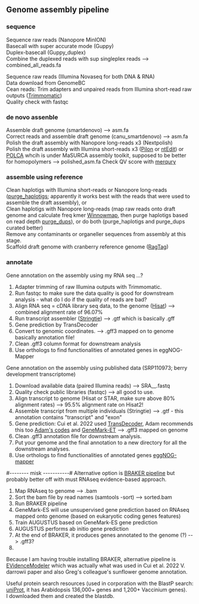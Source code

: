 ## Genome assembly pipeline 

### sequence ###
Sequence raw reads (Nanopore MinION) \
Basecall with super accurate mode (Guppy) \
Duplex-basecall (Guppy_duplex) \
Combine the duplexed reads with sup singleplex reads --> combined_all_reads.fa

Sequence raw reads (Illumina Novaseq for both DNA & RNA) \
Data download from GenomeBC \
Cean reads: Trim adapters and unpaired reads from Illumina short-read raw outputs ([Trimmomatic](https://github.com/usadellab/Trimmomatic)) \
Quality check with fastqc

### de novo assenble ###
Assemble draft genome (smartdenovo) --> asm.fa \
Correct reads and assemble draft genome (canu_smartdenovo) --> asm.fa \
Polish the draft assembly with Nanopore long-reads x3 (Nextpolish) \
Polish the draft assembly with Illumina short-reads x3 ([Pilon](https://github.com/broadinstitute/pilon/wiki) or [ntEdit](https://github.com/bcgsc/ntEdit)) or [POLCA](https://github.com/alekseyzimin/masurca) whcih is under MaSURCA assembly toolkit, supposed to be better for homopolymers --> polished_asm.fa
Check QV score with [merqury](https://github.com/marbl/merqury)

### assemble using reference ###
Clean haplotigs with Illumina short-reads or Nanopore long-reads ([purge_haplotigs](https://bitbucket.org/mroachawri/purge_haplotigs/src/master/); apparently it works best with the reads that were used to assemble the draft assembly), or \
Clean haplotigs with Nanopore long-reads (map raw reads onto draft genome and calculate freq kmer [Winnowmap](https://github.com/marbl/Winnowmap), then purge haplotigs based on read depth [purge_dups](https://github.com/dfguan/purge_dups)), or do both (purge_haplotigs and purge_dups curated better) \
Remove any contaminants or organeller sequences from assembly at this stage. \
Scaffold draft genome with cranberry reference genome ([RagTag](https://github.com/malonge/RagTag/wiki))

### annotate ###
Gene annotation on the assembly using my RNA seq ...?
1. Adapter trimming of raw Illumina outputs with Trimmomatic. 
2. Run fastqc to make sure the data quality is good for downstream analysis - what do I do if the quality of reads are bad? 
3. Align RNA seq = cDNA library seq data, to the genome ([Hisat](http://daehwankimlab.github.io/hisat2/manual/)) --> combined alignment rate of 96.07%
4. Run transcript assembler ([Stringtie](https://ccb.jhu.edu/software/stringtie/index.shtml?t=manual)) --> .gtf which is basically .gff
5. Gene prediction by TransDecoder
6. Convert to genomic coordinates. --> .gff3 mapped on to genome basically annotation file!
7. Clean .gff3 column format for downstream analysis 
8. Use orthologs to find functionalities of annotated genes in eggNOG-Mapper

Gene annotation on the assembly using published data (SRP110973; berry development transcriptome)
1. Download available data (paired Illumina reads) --> SRA__.fastq 
2. Quality check public libraries (fastqc) --> all good to use. 
3. Align transcript to genome (Hisat or STAR, make sure above 80% alignment rates) --> 95.5% alignment rate on Hisat2! 
4. Assemble transcript from multiple individuals (Stringtie) --> .gtf - this annotation contains "transcript" and "exon" 
5. Gene prediction: Cui et al. 2022 used [TransDecoder](https://github.com/TransDecoder/TransDecoder), Adam recommends this too [Adam's codes](https://github.com/harvardinformatics/GenomeAnnotation/tree/reorg/paper/slurm_scripts/TransDecoder) and [GeneMark-ET](http://exon.gatech.edu/GeneMark/gmes_instructions.html) --> .gff3 mapped on genome
6. Clean .gff3 annotation file for downstream analysis. 
7. Put your genome and the final annotation to a new directory for all the downstream analyses. 
8. Use orthologs to find functionalities of annotated genes [eggNOG-mapper](https://github.com/eggnogdb/eggnog-mapper/tree/2.1.9)






#-------- misk -----------#
Alternative option is [BRAKER pipeline](https://github.com/Gaius-Augustus/BRAKER) but probably better off with must RNAseq evidence-based approach.
1. Map RNAseq to genome --> .bam
2. Sort the bam file by read names (samtools -sort) --> sorted.bam
3. Run BRAKER pipeline
  1. GeneMark-ES will use unsupervised gene prediction based on RNAseq mapped onto genome (based on eukaryotic coding genes features)
  2. Train AUGUSTUS based on GeneMark-ES gene prediction
  3. AUGUSTUS performs ab initio gene prediction
4. At the end of BRAKER, it produces genes annotated to the genome (?) --> .gff3?
5. 

Because I am having trouble installing BRAKER, alternative pipeline is [EVidenceModeler](https://github.com/EVidenceModeler/EVidenceModeler/wiki) which was actually what was used in Cui et al. 2022 V. darrowii paper and also Greg's colleague's sunflower genome annotation. 


Useful protein search resources (used in corporation with the BlastP search: [uniProt](https://www.uniprot.org/uniprotkb?facets=model_organism%3A3702&query=arabidopsis), it has Arabidopsis 136,000+ genes and 1,200+ Vaccinium genes). \
I downloaded them and created the blastdb. 


